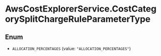 # AwsCostExplorerService.CostCategorySplitChargeRuleParameterType

## Enum


* `ALLOCATION_PERCENTAGES` (value: `"ALLOCATION_PERCENTAGES"`)


